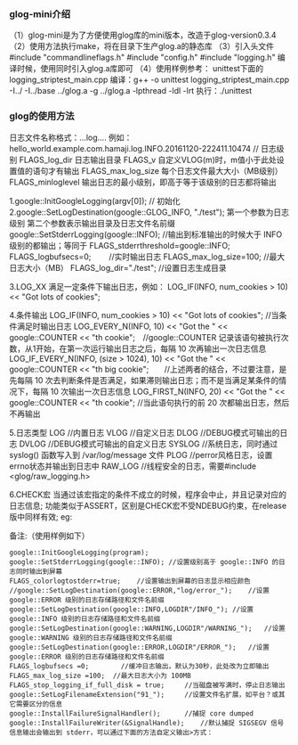 ### glog-mini介绍
（1）glog-mini是为了方便使用glog库的mini版本，改造于glog-version0.3.4
（2）使用方法执行make，将在目录下生产glog.a的静态库
（3）引入头文件
#include "commandlineflags.h"
#include "config.h"
#include "logging.h"
编译时候，使用同时引入glog.a库即可
（4）使用样例参考：
unittest下面的logging_striptest_main.cpp
编译：g++ -o unittest logging_striptest_main.cpp -I../ -I../base ../glog.a -g ../glog.a -lpthread -ldl -lrt
执行：./unittest

### glog的使用方法

日志文件名称格式：<program name>.<hostname>.<user name>.log.<severity level>.<date>.<time>.<pid>
例如：hello_world.example.com.hamaji.log.INFO.20161120-222411.10474
// 日志级别
FLAGS_log_dir       日志输出目录
FLAGS_v             自定义VLOG(m)时，m值小于此处设置值的语句才有输出
FLAGS_max_log_size  每个日志文件最大大小（MB级别）
FLAGS_minloglevel   输出日志的最小级别，即高于等于该级别的日志都将输出

1.google::InitGoogleLogging(argv[0]); // 初始化
2.google::SetLogDestination(google::GLOG_INFO, "./test");
第一个参数为日志级别
第二个参数表示输出目录及日志文件名前缀
google::SetStderrLogging(google::INFO); //输出到标准输出的时候大于 INFO 级别的都输出；等同于 FLAGS_stderrthreshold=google::INFO;
FLAGS_logbufsecs=0;　　	//实时输出日志
FLAGS_max_log_size=100; //最大日志大小（MB）
FLAGS_log_dir="./test"; //设置日志生成目录

3.LOG_XX
满足一定条件下输出日志，例如：
LOG_IF(INFO, num_cookies > 10) << "Got lots of cookies";

4.条件输出
LOG_IF(INFO, num_cookies > 10) << "Got lots of cookies"; //当条件满足时输出日志
LOG_EVERY_N(INFO, 10) << "Got the " << google::COUNTER << "th cookie";　//google::COUNTER 记录该语句被执行次数，从1开始，在第一次运行输出日志之后，每隔 10 次再输出一次日志信息
LOG_IF_EVERY_N(INFO, (size > 1024), 10) << "Got the " << google::COUNTER << "th big cookie";　　//上述两者的结合，不过要注意，是先每隔 10 次去判断条件是否满足，如果滞则输出日志；而不是当满足某条件的情况下，每隔 10 次输出一次日志信息
LOG_FIRST_N(INFO, 20) << "Got the " << google::COUNTER << "th cookie"; //当此语句执行的前 20 次都输出日志，然后不再输出

5.日志类型
LOG    		//内置日志
VLOG    	//自定义日志
DLOG    	//DEBUG模式可输出的日志
DVLOG   	//DEBUG模式可输出的自定义日志
SYSLOG  	//系统日志，同时通过 syslog() 函数写入到 /var/log/message 文件
PLOG    	//perror风格日志，设置errno状态并输出到日志中
RAW_LOG     //线程安全的日志，需要#include <glog/raw_logging.h>

6.CHECK宏
当通过该宏指定的条件不成立的时候，程序会中止，并且记录对应的日志信息;
功能类似于ASSERT，区别是CHECK宏不受NDEBUG约束，在release版中同样有效;
eg:

备注:（使用样例如下）

	google::InitGoogleLogging(program);
    google::SetStderrLogging(google::INFO); //设置级别高于 google::INFO 的日志同时输出到屏幕
    FLAGS_colorlogtostderr=true;    //设置输出到屏幕的日志显示相应颜色
    //google::SetLogDestination(google::ERROR,"log/error_");    //设置 google::ERROR 级别的日志存储路径和文件名前缀
    google::SetLogDestination(google::INFO,LOGDIR"/INFO_"); //设置 google::INFO 级别的日志存储路径和文件名前缀
    google::SetLogDestination(google::WARNING,LOGDIR"/WARNING_");   //设置 google::WARNING 级别的日志存储路径和文件名前缀
    google::SetLogDestination(google::ERROR,LOGDIR"/ERROR_");   //设置 google::ERROR 级别的日志存储路径和文件名前缀
    FLAGS_logbufsecs =0;        //缓冲日志输出，默认为30秒，此处改为立即输出
    FLAGS_max_log_size =100;  //最大日志大小为 100MB
    FLAGS_stop_logging_if_full_disk = true;     //当磁盘被写满时，停止日志输出
    google::SetLogFilenameExtension("91_");     //设置文件名扩展，如平台？或其它需要区分的信息
    google::InstallFailureSignalHandler();      //捕捉 core dumped
    google::InstallFailureWriter(&SignalHandle);    //默认捕捉 SIGSEGV 信号信息输出会输出到 stderr，可以通过下面的方法自定义输出>方式：